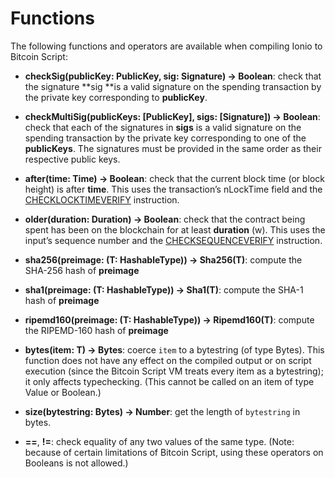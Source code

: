 # Functions

The following functions and operators are available when compiling Ionio to Bitcoin Script:

* **checkSig(publicKey: PublicKey, sig: Signature) -> Boolean**: check that the signature **sig **is a valid signature on the spending transaction by the private key corresponding to **publicKey**. 

* **checkMultiSig(publicKeys: [PublicKey], sigs: [Signature]) -> Boolean**: check that each of the signatures in **sigs** is a valid signature on the spending transaction by the private key corresponding to one of the **publicKeys**. The signatures must be provided in the same order as their respective public keys.

* **after(time: Time) -> Boolean**: check that the current block time (or block height) is after **time**. This uses the transaction’s nLockTime field and the [CHECKLOCKTIMEVERIFY](https://github.com/bitcoin/bips/blob/master/bip-0065.mediawiki) instruction.

* **older(duration: Duration) -> Boolean**: check that the contract being spent has been on the blockchain for at least **duration** (w). This uses the input’s sequence number and the [CHECKSEQUENCEVERIFY](https://github.com/bitcoin/bips/blob/master/bip-0112.mediawiki) instruction.

* **sha256(preimage: (T: HashableType)) -> Sha256(T)**: compute the SHA-256 hash of **preimage**

* **sha1(preimage: (T: HashableType)) -> Sha1(T)**: compute the SHA-1 hash of **preimage**

* **ripemd160(preimage: (T: HashableType)) -> Ripemd160(T)**: compute the RIPEMD-160 hash of **preimage**

* **bytes(item: T) -> Bytes**: coerce `item` to a bytestring (of type Bytes). This function does not have any effect on the compiled output or on script execution (since the Bitcoin Script VM treats every item as a bytestring); it only affects typechecking. (This cannot be called on an item of type Value or Boolean.)

* **size(bytestring: Bytes) -> Number**: get the length of `bytestring` in bytes.

* **==**, **!=**: check equality of any two values of the same type. (Note: because of certain limitations of Bitcoin Script, using these operators on Booleans is not allowed.)

